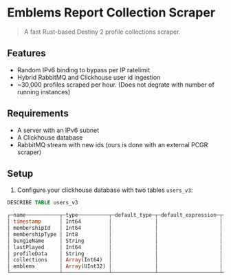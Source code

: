 # Emblems Report Collection Scraper
> A fast Rust-based Destiny 2 profile collections scraper.

## Features
 - Random IPv6 binding to bypass per IP ratelimit
 - Hybrid RabbitMQ and Clickhouse user id ingestion
 - ~30,000 profiles scraped per hour. (Does not degrate with number of running instances)

## Requirements
 - A server with an IPv6 subnet
 - A Clickhouse database
 - RabbitMQ stream with new ids (ours is done with an external PCGR scraper)

## Setup
1. Configure your clickhouse database with two tables
``users_v3``:
```sql
DESCRIBE TABLE users_v3

┌─name───────────┬─type──────────┬─default_type─┬─default_expression─┬─comment─┬─codec_expression─┬─ttl_expression─┐
│ timestamp      │ Int64         │              │                    │         │                  │                │
│ membershipId   │ Int64         │              │                    │         │                  │                │
│ membershipType │ Int8          │              │                    │         │                  │                │
│ bungieName     │ String        │              │                    │         │                  │                │
│ lastPlayed     │ Int64         │              │                    │         │                  │                │
│ profileData    │ String        │              │                    │         │                  │                │
│ collections    │ Array(Int64)  │              │                    │         │                  │                │
│ emblems        │ Array(UInt32) │              │                    │         │                  │                │
└────────────────┴───────────────┴──────────────┴────────────────────┴─────────┴──────────────────┴────────────────┘
```